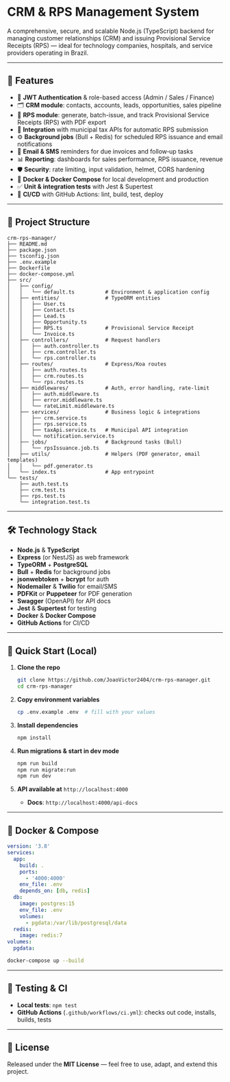 # CRM & RPS Management System

A comprehensive, secure, and scalable Node.js (TypeScript) backend for managing customer relationships (CRM) and issuing Provisional Service Receipts (RPS) — ideal for technology companies, hospitals, and service providers operating in Brazil.

---

## 🚀 Features

* 🔐 **JWT Authentication** & role-based access (Admin / Sales / Finance)
* 🗂️ **CRM module**: contacts, accounts, leads, opportunities, sales pipeline
* 📄 **RPS module**: generate, batch-issue, and track Provisional Service Receipts (RPS) with PDF export
* 🔄 **Integration** with municipal tax APIs for automatic RPS submission
* ⚙️ **Background jobs** (Bull + Redis) for scheduled RPS issuance and email notifications
* 📧 **Email & SMS** reminders for due invoices and follow‑up tasks
* 📊 **Reporting**: dashboards for sales performance, RPS issuance, revenue
* 🛡️ **Security**: rate limiting, input validation, helmet, CORS hardening
* 🐳 **Docker & Docker Compose** for local development and production
* ✅ **Unit & integration tests** with Jest & Supertest
* 🔄 **CI/CD** with GitHub Actions: lint, build, test, deploy

---

## 📂 Project Structure

```
crm-rps-manager/
├── README.md
├── package.json
├── tsconfig.json
├── .env.example
├── Dockerfile
├── docker-compose.yml
├── src/
│   ├── config/
│   │   └── default.ts          # Environment & application config
│   ├── entities/               # TypeORM entities
│   │   ├── User.ts
│   │   ├── Contact.ts
│   │   ├── Lead.ts
│   │   ├── Opportunity.ts
│   │   ├── RPS.ts              # Provisional Service Receipt
│   │   └── Invoice.ts
│   ├── controllers/            # Request handlers
│   │   ├── auth.controller.ts
│   │   ├── crm.controller.ts
│   │   └── rps.controller.ts
│   ├── routes/                 # Express/Koa routes
│   │   ├── auth.routes.ts
│   │   ├── crm.routes.ts
│   │   └── rps.routes.ts
│   ├── middlewares/            # Auth, error handling, rate-limit
│   │   ├── auth.middleware.ts
│   │   ├── error.middleware.ts
│   │   └── rateLimit.middleware.ts
│   ├── services/               # Business logic & integrations
│   │   ├── crm.service.ts
│   │   ├── rps.service.ts
│   │   ├── taxApi.service.ts   # Municipal API integration
│   │   └── notification.service.ts
│   ├── jobs/                   # Background tasks (Bull)
│   │   └── rpsIssuance.job.ts
│   ├── utils/                  # Helpers (PDF generator, email templates)
│   │   └── pdf.generator.ts
│   └── index.ts                # App entrypoint
└── tests/
    ├── auth.test.ts
    ├── crm.test.ts
    ├── rps.test.ts
    └── integration.test.ts
```

---

## 🛠️ Technology Stack

* **Node.js** & **TypeScript**
* **Express** (or NestJS) as web framework
* **TypeORM** + **PostgreSQL**
* **Bull** + **Redis** for background jobs
* **jsonwebtoken** + **bcrypt** for auth
* **Nodemailer** & **Twilio** for email/SMS
* **PDFKit** or **Puppeteer** for PDF generation
* **Swagger** (OpenAPI) for API docs
* **Jest** & **Supertest** for testing
* **Docker** & **Docker Compose**
* **GitHub Actions** for CI/CD

---

## 🔧 Quick Start (Local)

1. **Clone the repo**

   ```bash
   git clone https://github.com/JoaoVictor2404/crm-rps-manager.git
   cd crm-rps-manager
   ```
2. **Copy environment variables**

   ```bash
   cp .env.example .env  # fill with your values
   ```
3. **Install dependencies**

   ```bash
   npm install
   ```
4. **Run migrations & start in dev mode**

   ```bash
   npm run build
   npm run migrate:run
   npm run dev
   ```
5. **API available at** `http://localhost:4000`

   * **Docs**: `http://localhost:4000/api-docs`

---

## 🐳 Docker & Compose

```yaml
version: '3.8'
services:
  app:
    build: .
    ports:
      - '4000:4000'
    env_file: .env
    depends_on: [db, redis]
  db:
    image: postgres:15
    env_file: .env
    volumes:
      - pgdata:/var/lib/postgresql/data
  redis:
    image: redis:7
volumes:
  pgdata:
```

```bash
docker-compose up --build
```

---

## 🧪 Testing & CI

* **Local tests**: `npm test`
* **GitHub Actions** (`.github/workflows/ci.yml`): checks out code, installs, builds, tests

---

## 📄 License

Released under the **MIT License** — feel free to use, adapt, and extend this project.
